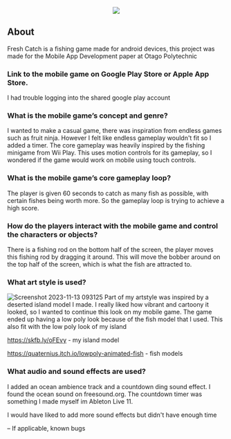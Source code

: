 <a name="Fresh-Catch">
<p align="center"><img width:100% src="https://github.com/LiamMcKenzie/Fishing-game/assets/90590068/68d08d07-6593-4cf7-9c08-f679d4493310"></p>

<a name="about"></a>
## About
Fresh Catch is a fishing game made for android devices, this project was made for the Mobile App Development paper at Otago Polytechnic

### Link to the mobile game on Google Play Store or Apple App Store.
I had trouble logging into the shared google play account

### What is the mobile game’s concept and genre?
I wanted to make a casual game, there was inspiration from endless games such as fruit ninja. However I felt like endless gameplay wouldn't fit so I added a timer.
The core gameplay was heavily inspired by the fishing minigame from Wii Play. This uses motion controls for its gameplay, so I wondered if the game would work on mobile using touch controls.

### What is the mobile game’s core gameplay loop?
The player is given 60 seconds to catch as many fish as possible, with certain fishes being worth more.
So the gameplay loop is trying to achieve a high score. 

### How do the players interact with the mobile game and control the characters or objects?
There is a fishing rod on the bottom half of the screen, the player moves this fishing rod by dragging it around.
This will move the bobber around on the top half of the screen, which is what the fish are attracted to. 

### What art style is used?

![Screenshot 2023-11-13 093125](https://github.com/LiamMcKenzie/Fresh-Catch/assets/90590068/7063e1ac-b71f-4fa9-847f-5ad5dc7bd2e2)
Part of my artstyle was inspired by a deserted island model I made. I really liked how vibrant and cartoony it looked, so I wanted to continue this look on my mobile game.
The game ended up having a low poly look because of the fish model that I used. This also fit with the low poly look of my island

https://skfb.ly/oFEvy - my island model

https://quaternius.itch.io/lowpoly-animated-fish - fish models

### What audio and sound effects are used?

I added an ocean ambience track and a countdown ding sound effect. I found the ocean sound on freesound.org.
The countdown timer was something I made myself im Ableton Live 11.

I would have liked to add more sound effects but didn't have enough time

– If applicable, known bugs
